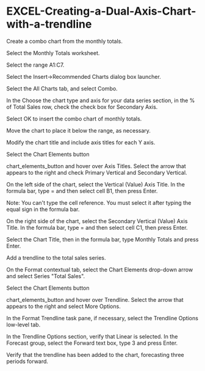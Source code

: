 # EXCEL-Creating-a-Dual-Axis-Chart-with-a-trendline
Create a combo chart from the monthly totals.

Select the Monthly Totals worksheet.

Select the range A1:C7.

Select the Insert→Recommended Charts dialog box launcher.

Select the All Charts tab, and select Combo.

In the Choose the chart type and axis for your data series section, in the % of Total Sales row, check the check box for Secondary Axis.

Select OK to insert the combo chart of monthly totals.

Move the chart to place it below the range, as necessary.

Modify the chart title and include axis titles for each Y axis.

Select the Chart Elements button

chart_elements_button and hover over Axis Titles. Select the arrow that appears to the right and check Primary Vertical and Secondary Vertical.

On the left side of the chart, select the Vertical (Value) Axis Title. In the formula bar, type = and then select cell B1, then press Enter.

Note: You can't type the cell reference. You must select it after typing the equal sign in the formula bar.

On the right side of the chart, select the Secondary Vertical (Value) Axis Title. In the formula bar, type = and then select cell C1, then press Enter.

Select the Chart Title, then in the formula bar, type Monthly Totals and press Enter.

Add a trendline to the total sales series.

On the Format contextual tab, select the Chart Elements drop-down arrow and select Series "Total Sales".

Select the Chart Elements button

chart_elements_button and hover over Trendline. Select the arrow that appears to the right and select More Options.

In the Format Trendline task pane, if necessary, select the Trendline Options low-level tab.

In the Trendline Options section, verify that Linear is selected. In the Forecast group, select the Forward text box, type 3 and press Enter.

Verify that the trendline has been added to the chart, forecasting three periods forward.

